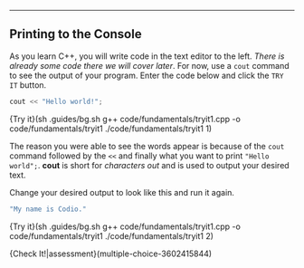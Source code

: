 ----------

## Printing to the Console
As you learn C++, you will write code in the text editor to the left. _There is already some code there we will cover later_. For now, use a `cout` command to see the output of your program. Enter the code below and click the `TRY IT` button.

```c++
cout << "Hello world!";
```

{Try it}(sh .guides/bg.sh g++ code/fundamentals/tryit1.cpp -o code/fundamentals/tryit1 ./code/fundamentals/tryit1 1)

The reason you were able to see the words appear is because of the `cout` command followed by the `<<` and finally what you want to print `"Hello world";`. __cout__ is short for _characters out_ and is used to output your desired text.

Change your desired output to look like this and run it again.

```c++
"My name is Codio."
```

{Try it}(sh .guides/bg.sh g++ code/fundamentals/tryit1.cpp -o code/fundamentals/tryit1 ./code/fundamentals/tryit1 2)

{Check It!|assessment}(multiple-choice-3602415844)
